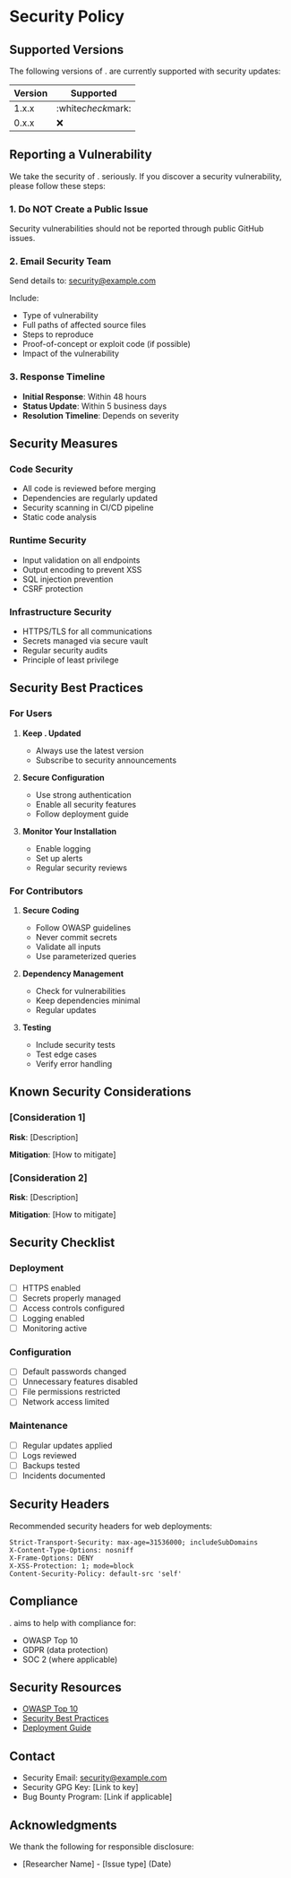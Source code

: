 # Security Policy

## Supported Versions

The following versions of . are currently supported with security updates:

| Version | Supported          |
| ------- | ------------------ |
| 1.x.x   | :white*check*mark: |
| 0.x.x   | :x:                |

## Reporting a Vulnerability

We take the security of . seriously. If you discover a security vulnerability, please follow these steps:

### 1. Do NOT Create a Public Issue

Security vulnerabilities should not be reported through public GitHub issues.

### 2. Email Security Team

Send details to: security@example.com

Include:

- Type of vulnerability
- Full paths of affected source files
- Steps to reproduce
- Proof-of-concept or exploit code (if possible)
- Impact of the vulnerability

### 3. Response Timeline

- **Initial Response**: Within 48 hours
- **Status Update**: Within 5 business days
- **Resolution Timeline**: Depends on severity

## Security Measures

### Code Security

- All code is reviewed before merging
- Dependencies are regularly updated
- Security scanning in CI/CD pipeline
- Static code analysis

### Runtime Security

- Input validation on all endpoints
- Output encoding to prevent XSS
- SQL injection prevention
- CSRF protection

### Infrastructure Security

- HTTPS/TLS for all communications
- Secrets managed via secure vault
- Regular security audits
- Principle of least privilege

## Security Best Practices

### For Users

1. **Keep . Updated**
   - Always use the latest version
   - Subscribe to security announcements

2. **Secure Configuration**
   - Use strong authentication
   - Enable all security features
   - Follow deployment guide

3. **Monitor Your Installation**
   - Enable logging
   - Set up alerts
   - Regular security reviews

### For Contributors

1. **Secure Coding**
   - Follow OWASP guidelines
   - Never commit secrets
   - Validate all inputs
   - Use parameterized queries

2. **Dependency Management**
   - Check for vulnerabilities
   - Keep dependencies minimal
   - Regular updates

3. **Testing**
   - Include security tests
   - Test edge cases
   - Verify error handling

## Known Security Considerations

### [Consideration 1]

**Risk**: [Description]

**Mitigation**: [How to mitigate]

### [Consideration 2]

**Risk**: [Description]

**Mitigation**: [How to mitigate]

## Security Checklist

### Deployment

- [ ] HTTPS enabled
- [ ] Secrets properly managed
- [ ] Access controls configured
- [ ] Logging enabled
- [ ] Monitoring active

### Configuration

- [ ] Default passwords changed
- [ ] Unnecessary features disabled
- [ ] File permissions restricted
- [ ] Network access limited

### Maintenance

- [ ] Regular updates applied
- [ ] Logs reviewed
- [ ] Backups tested
- [ ] Incidents documented

## Security Headers

Recommended security headers for web deployments:

```
Strict-Transport-Security: max-age=31536000; includeSubDomains
X-Content-Type-Options: nosniff
X-Frame-Options: DENY
X-XSS-Protection: 1; mode=block
Content-Security-Policy: default-src 'self'
```

## Compliance

. aims to help with compliance for:

- OWASP Top 10
- GDPR (data protection)
- SOC 2 (where applicable)

## Security Resources

- [OWASP Top 10](https://owasp.org/www-project-top-ten/)
- [Security Best Practices](docs/security-best-practices.md)
- [Deployment Guide](docs/deployment.md)

## Contact

- Security Email: security@example.com
- Security GPG Key: [Link to key]
- Bug Bounty Program: [Link if applicable]

## Acknowledgments

We thank the following for responsible disclosure:

- [Researcher Name] - [Issue type] (Date)
